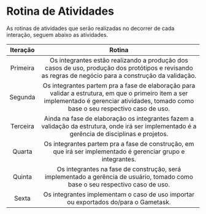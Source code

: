 # Rotina de Atividades

As rotinas de atividades que serão realizadas no decorrer de cada interação, seguem abaixo as atividades.



| Iteração |                            Rotina                            |
| :------: | :----------------------------------------------------------: |
| Primeira | Os integrantes estão realizando a produção dos casos de uso, produção dos protótipos e revisando as regras de negócio para a construção da validação. |
| Segunda  | Os integrantes partem pra a fase de elaboração para validar a estrutura, em que o primeiro item a ser implementado é gerenciar atividades, tomado como base o seu respectivo caso de uso. |
| Terceira | Ainda na fase de elaboração os integrantes fazem a validação da estrutura, onde irá ser implementado é a gerência de disciplinas e projetos. |
|  Quarta  | Os integrantes partem pra a fase de construção, em que irá ser implementado é gerenciar grupo e integrantes. |
|  Quinta  | Os integrantes na fase de construção, será implementado a gerência de usuário, tomado como base o seu respectivo caso de uso. |
|  Sexta   | Os integrantes implementam o caso de uso importar ou exportados do/para o Gametask. |